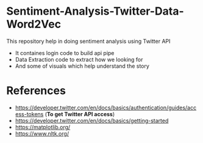 # Sentiment-Analysis-Twitter-Data-Word2Vec
This repository help in doing sentiment analysis using Twitter API

- It containes login code to build api pipe
- Data Extraction code to extract how we looking for
- And some of visuals which help understand the story

# References
- https://developer.twitter.com/en/docs/basics/authentication/guides/access-tokens (**To get Twitter API access**)
- https://developer.twitter.com/en/docs/basics/getting-started
- https://matplotlib.org/
- https://www.nltk.org/
